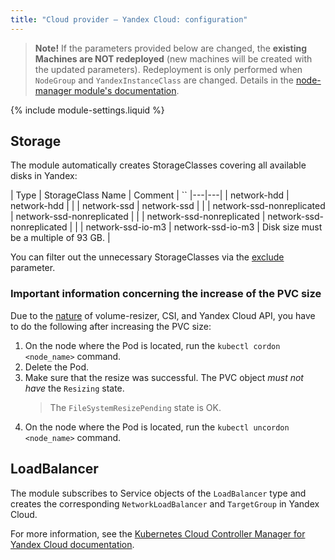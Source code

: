 ```yaml
---
title: "Cloud provider — Yandex Cloud: configuration"
---
```


> **Note!** If the parameters provided below are changed, the **existing Machines are NOT redeployed** (new machines will be created with the updated parameters). Redeployment is only performed when `NodeGroup` and `YandexInstanceClass` are changed. Details in the [node-manager module's documentation](../../modules/040-node-manager/faq.html#how-do-i-redeploy-ephemeral-machines-in-the-cloud-with-a-new-configuration).

{% include module-settings.liquid %}

## Storage

The module automatically creates StorageClasses covering all available disks in Yandex:

| Type | StorageClass Name | Comment |
``
|---|---|
| network-hdd | network-hdd | |
| network-ssd | network-ssd | |
| network-ssd-nonreplicated | network-ssd-nonreplicated | |
| network-ssd-nonreplicated | network-ssd-nonreplicated | |
| network-ssd-io-m3         | network-ssd-io-m3 | Disk size must be a multiple of 93 GB. |

You can filter out the unnecessary StorageClasses via the [exclude](#parameters-storageclass-exclude) parameter.

### Important information concerning the increase of the PVC size

Due to the [nature](https://github.com/kubernetes-csi/external-resizer/issues/44) of volume-resizer, CSI, and Yandex Cloud API, you have to do the following after increasing the PVC size:

1. On the node where the Pod is located, run the `kubectl cordon <node_name>` command.
2. Delete the Pod.
3. Make sure that the resize was successful. The PVC object *must not have* the `Resizing` state.
   > The `FileSystemResizePending` state is OK.
4. On the node where the Pod is located, run the `kubectl uncordon <node_name>` command.

## LoadBalancer

The module subscribes to Service objects of the `LoadBalancer` type and creates the corresponding `NetworkLoadBalancer` and `TargetGroup` in Yandex Cloud.

For more information, see the [Kubernetes Cloud Controller Manager for Yandex Cloud documentation](https://github.com/flant/yandex-cloud-controller-manager).
